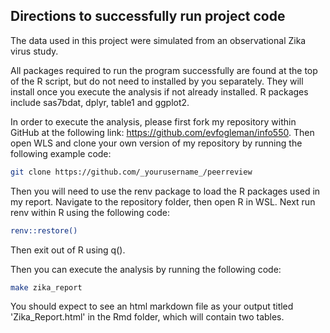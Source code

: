 ## Directions to successfully run project code

The data used in this project were simulated from an observational Zika virus study.

All packages required to run the program successfully are found at the top of the R script, but do not need to installed by you separately. They will install once you execute the analysis if not already installed. R packages include sas7bdat, dplyr, table1 and ggplot2.

In order to execute the analysis, please first fork my repository within GitHub at the following link: https://github.com/evfogleman/info550. Then open WLS and clone your own version of my repository by running the following example code:

```bash
git clone https://github.com/_yourusername_/peerreview
```

Then you will need to use the renv package to load the R packages used in my report. Navigate to the repository folder, then open R in WSL. Next run renv within R using the following code:

```bash
renv::restore()
```

Then exit out of R using q().

Then you can execute the analysis by running the following code:

```bash
make zika_report
```

You should expect to see an html markdown file as your output titled 'Zika_Report.html' in the Rmd folder, which will contain two tables.

